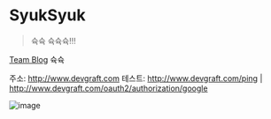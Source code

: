 # SyukSyuk

> 슉슉 슉슉슉!!!

[Team Blog](https://pcloud.tistory.com) 슉슉

주소: http://www.devgraft.com
테스트: http://www.devgraft.com/ping | http://www.devgraft.com/oauth2/authorization/google

![image](https://user-images.githubusercontent.com/22608825/163806404-8328eb9b-59b3-4608-8191-b1fc01e2cb60.png)
